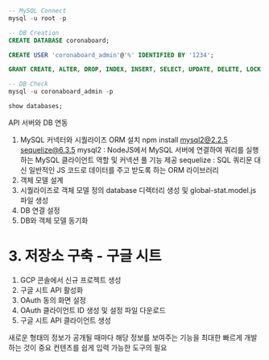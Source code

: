 ```sql
-- MySQL Connect
mysql -u root -p

-- DB Creation
CREATE DATABASE coronaboard;

CREATE USER 'coronaboard_admin'@'%' IDENTIFIED BY '1234';

GRANT CREATE, ALTER, DROP, INDEX, INSERT, SELECT, UPDATE, DELETE, LOCK TABLES ON `coronaboard`.* TO 'coronaboard_admin'@'%';

-- DB Check
mysql -u coronaboard_admin -p

show databases;
```

API 서버와 DB 연동
1. MySQL 커넥터와 시퀄라이즈 ORM 설치
npm install mysql2@2.2.5 sequelize@6.3.5
mysql2 : NodeJS에서 MySQL 서버에 연결하여 쿼리를 실행하는 MySQL 클라이언트 역할 및 커넥션 풀 기능 제공
sequelize : SQL 쿼리문 대신 일반적인 JS 코드로 데이터를 주고 받도록 하는 ORM 라이브러리
2. 객체 모델 설계
3. 시퀄라이즈로 객체 모델 정의
database 디렉터리 생성 및 global-stat.model.js 파일 생성
4. DB 연결 설정
5. DB와 객체 모델 동기화

# 3. 저장소 구축 - 구글 시트
1. GCP 콘솔에서 신규 프로젝트 생성
2. 구글 시트 API 활성화
3. OAuth 동의 화면 설정
4. OAuth 클라이언트 ID 생성 및 설정 파일 다운로드
5. 구글 시트 API 클라이언트 생성

새로운 형태의 정보가 공개될 때마다 해당 정보를 보여주는 기능을 최대한 빠르게 개발하는 것이 중요
컨텐츠를 쉽게 입력 가능한 도구의 필요